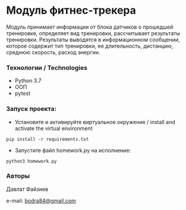# Модуль фитнес-трекера
Модуль принимает информации от блока датчиков о прошедшей тренировке, определяет вид тренировки, рассчитывает результаты тренировки. Результаты выводятся в информационном сообщении, которое содержит тип тренировки, ее длительность, дистанцию, среднюю скорость, расход энергии.
### Технологии / Technologies
- Python 3.7
- ООП
- pytest
### Запуск проекта:
- Установите и активируйте виртуальное окружение / install and activate the virtual environment
```
pip install -r requirements.txt
``` 
- Запустите файл homework.py на исполнение:
```
python3 homework.py
```
### Авторы
Давлат Файзиев

e-mail: bodra84@gmail.com

